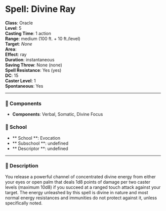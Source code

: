 
# Spell: Divine Ray
**Class**: Oracle  
**Level**: 5  
**Casting Time**: 1 action  
**Range**: medium (100 ft. + 10 ft./level)  
**Target**: _None_  
**Area**:   
**Effect**: ray  
**Duration**: instantaneous  
**Saving Throw**: None (none)  
**Spell Resistance**: Yes (yes)  
**DC**: 15  
**Caster Level**: 1  
**Spontaneous**: Yes

---

### 🔮 Components
- **Components**: Verbal, Somatic, Divine Focus

### 🏫 School
- ** School **: Evocation
- ** Subschool **: undefined
- ** Descriptor **: undefined
---

### 📜 Description
You release a powerful channel of concentrated divine energy from either your eyes or open palm that deals 1d8 points of damage per two caster levels (maximum 10d8) if you succeed at a ranged touch attack against your target. The energy unleashed by this spell is divine in nature and most normal energy resistances and immunities do not protect against it, unless specifically noted.
